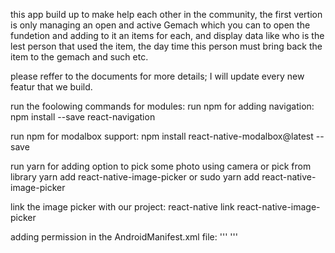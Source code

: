 this app build up to make help each other in the community, the first vertion is only managing an open and active Gemach which you can to open the fundetion and adding to it an items for each, and display data like who is the lest person that used the item, the day time this person must bring back the item to the gemach and such etc. 

please reffer to the documents for more details; I will update every new featur that we build.


run the foolowing commands for modules:
run npm for adding navigation:
npm install --save react-navigation

run npm for modalbox support:
npm install react-native-modalbox@latest --save

run yarn for adding option to pick some photo using camera or pick from library
yarn add react-native-image-picker or sudo yarn add react-native-image-picker

link the image picker with our project:
react-native link react-native-image-picker

adding permission in the AndroidManifest.xml file:
'''
<uses-permission android:name="android.permission.CAMERA" />
<uses-permission android:name="android.permission.WRITE_EXTERNAL_STORAGE"/>
'''


